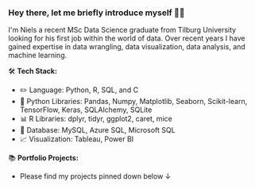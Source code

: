 ### Hey there, let me briefly introduce myself 👋🏼

I'm Niels a recent MSc Data Science graduate from Tilburg University looking for his first job within the world of data. Over recent years I have gained expertise in data wrangling, data visualization, data analysis, and machine learning.

🛠️ **Tech Stack:** <br/>
- ✏️ Language: Python, R, SQL, and C <br/>
- 🐍 Python Libraries: Pandas, Numpy, Matplotlib, Seaborn, Scikit-learn, TensorFlow, Keras, SQLAlchemy, SQLite <br/>
- 📊 R Libraries: dplyr, tidyr, ggplot2, caret, mice <br/>
- 💾 Database: MySQL, Azure SQL, Microsoft SQL <br/>
- 📈 Visualization: Tableau, Power BI <br/>

📚 **Portfolio Projects:** <br/>
- Please find my projects pinned down below ↓
